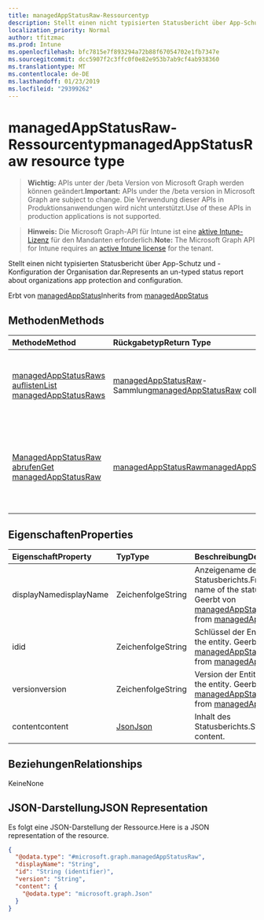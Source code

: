 ```yaml
---
title: managedAppStatusRaw-Ressourcentyp
description: Stellt einen nicht typisierten Statusbericht über App-Schutz und -Konfiguration der Organisation dar.
localization_priority: Normal
author: tfitzmac
ms.prod: Intune
ms.openlocfilehash: bfc7815e7f893294a72b88f67054702e1fb7347e
ms.sourcegitcommit: dcc5907f2c3ffc0f0e82e953b7ab9cf4ab938360
ms.translationtype: MT
ms.contentlocale: de-DE
ms.lasthandoff: 01/23/2019
ms.locfileid: "29399262"
---
```

# <a name="managedappstatusraw-resource-type"></a><span data-ttu-id="8cd0e-103">managedAppStatusRaw-Ressourcentyp</span><span class="sxs-lookup"><span data-stu-id="8cd0e-103">managedAppStatusRaw resource type</span></span>

> <span data-ttu-id="8cd0e-104">**Wichtig:** APIs unter der /beta Version von Microsoft Graph werden können geändert.</span><span class="sxs-lookup"><span data-stu-id="8cd0e-104">**Important:** APIs under the /beta version in Microsoft Graph are subject to change.</span></span> <span data-ttu-id="8cd0e-105">Die Verwendung dieser APIs in Produktionsanwendungen wird nicht unterstützt.</span><span class="sxs-lookup"><span data-stu-id="8cd0e-105">Use of these APIs in production applications is not supported.</span></span>

> <span data-ttu-id="8cd0e-106">**Hinweis:** Die Microsoft Graph-API für Intune ist eine [aktive Intune-Lizenz](https://go.microsoft.com/fwlink/?linkid=839381) für den Mandanten erforderlich.</span><span class="sxs-lookup"><span data-stu-id="8cd0e-106">**Note:** The Microsoft Graph API for Intune requires an [active Intune license](https://go.microsoft.com/fwlink/?linkid=839381) for the tenant.</span></span>

<span data-ttu-id="8cd0e-107">Stellt einen nicht typisierten Statusbericht über App-Schutz und -Konfiguration der Organisation dar.</span><span class="sxs-lookup"><span data-stu-id="8cd0e-107">Represents an un-typed status report about organizations app protection and configuration.</span></span>


<span data-ttu-id="8cd0e-108">Erbt von [managedAppStatus](../resources/intune-mam-managedappstatus.md)</span><span class="sxs-lookup"><span data-stu-id="8cd0e-108">Inherits from [managedAppStatus](../resources/intune-mam-managedappstatus.md)</span></span>

## <a name="methods"></a><span data-ttu-id="8cd0e-109">Methoden</span><span class="sxs-lookup"><span data-stu-id="8cd0e-109">Methods</span></span>
|<span data-ttu-id="8cd0e-110">Methode</span><span class="sxs-lookup"><span data-stu-id="8cd0e-110">Method</span></span>|<span data-ttu-id="8cd0e-111">Rückgabetyp</span><span class="sxs-lookup"><span data-stu-id="8cd0e-111">Return Type</span></span>|<span data-ttu-id="8cd0e-112">Beschreibung</span><span class="sxs-lookup"><span data-stu-id="8cd0e-112">Description</span></span>|
|:---|:---|:---|
|[<span data-ttu-id="8cd0e-113">managedAppStatusRaws auflisten</span><span class="sxs-lookup"><span data-stu-id="8cd0e-113">List managedAppStatusRaws</span></span>](../api/intune-mam-managedappstatusraw-list.md)|<span data-ttu-id="8cd0e-114">[managedAppStatusRaw](../resources/intune-mam-managedappstatusraw.md)-Sammlung</span><span class="sxs-lookup"><span data-stu-id="8cd0e-114">[managedAppStatusRaw](../resources/intune-mam-managedappstatusraw.md) collection</span></span>|<span data-ttu-id="8cd0e-115">Auflisten von Eigenschaften und Beziehungen der [managedAppStatusRaw](../resources/intune-mam-managedappstatusraw.md)-Objekte.</span><span class="sxs-lookup"><span data-stu-id="8cd0e-115">List properties and relationships of the [managedAppStatusRaw](../resources/intune-mam-managedappstatusraw.md) objects.</span></span>|
|[<span data-ttu-id="8cd0e-116">ManagedAppStatusRaw abrufen</span><span class="sxs-lookup"><span data-stu-id="8cd0e-116">Get managedAppStatusRaw</span></span>](../api/intune-mam-managedappstatusraw-get.md)|[<span data-ttu-id="8cd0e-117">managedAppStatusRaw</span><span class="sxs-lookup"><span data-stu-id="8cd0e-117">managedAppStatusRaw</span></span>](../resources/intune-mam-managedappstatusraw.md)|<span data-ttu-id="8cd0e-118">Diese Methode liest die Eigenschaften und Beziehungen von Objekten des Typs [managedAppStatusRaw](../resources/intune-mam-managedappstatusraw.md).</span><span class="sxs-lookup"><span data-stu-id="8cd0e-118">Read properties and relationships of the [managedAppStatusRaw](../resources/intune-mam-managedappstatusraw.md) object.</span></span>|

## <a name="properties"></a><span data-ttu-id="8cd0e-119">Eigenschaften</span><span class="sxs-lookup"><span data-stu-id="8cd0e-119">Properties</span></span>
|<span data-ttu-id="8cd0e-120">Eigenschaft</span><span class="sxs-lookup"><span data-stu-id="8cd0e-120">Property</span></span>|<span data-ttu-id="8cd0e-121">Typ</span><span class="sxs-lookup"><span data-stu-id="8cd0e-121">Type</span></span>|<span data-ttu-id="8cd0e-122">Beschreibung</span><span class="sxs-lookup"><span data-stu-id="8cd0e-122">Description</span></span>|
|:---|:---|:---|
|<span data-ttu-id="8cd0e-123">displayName</span><span class="sxs-lookup"><span data-stu-id="8cd0e-123">displayName</span></span>|<span data-ttu-id="8cd0e-124">Zeichenfolge</span><span class="sxs-lookup"><span data-stu-id="8cd0e-124">String</span></span>|<span data-ttu-id="8cd0e-125">Anzeigename des Statusberichts.</span><span class="sxs-lookup"><span data-stu-id="8cd0e-125">Friendly name of the status report.</span></span> <span data-ttu-id="8cd0e-126">Geerbt von [managedAppStatus](../resources/intune-mam-managedappstatus.md).</span><span class="sxs-lookup"><span data-stu-id="8cd0e-126">Inherited from [managedAppStatus](../resources/intune-mam-managedappstatus.md)</span></span>|
|<span data-ttu-id="8cd0e-127">id</span><span class="sxs-lookup"><span data-stu-id="8cd0e-127">id</span></span>|<span data-ttu-id="8cd0e-128">Zeichenfolge</span><span class="sxs-lookup"><span data-stu-id="8cd0e-128">String</span></span>|<span data-ttu-id="8cd0e-129">Schlüssel der Entität.</span><span class="sxs-lookup"><span data-stu-id="8cd0e-129">Key of the entity.</span></span> <span data-ttu-id="8cd0e-130">Geerbt von [managedAppStatus](../resources/intune-mam-managedappstatus.md).</span><span class="sxs-lookup"><span data-stu-id="8cd0e-130">Inherited from [managedAppStatus](../resources/intune-mam-managedappstatus.md)</span></span>|
|<span data-ttu-id="8cd0e-131">version</span><span class="sxs-lookup"><span data-stu-id="8cd0e-131">version</span></span>|<span data-ttu-id="8cd0e-132">Zeichenfolge</span><span class="sxs-lookup"><span data-stu-id="8cd0e-132">String</span></span>|<span data-ttu-id="8cd0e-133">Version der Entität</span><span class="sxs-lookup"><span data-stu-id="8cd0e-133">Version of the entity.</span></span> <span data-ttu-id="8cd0e-134">Geerbt von [managedAppStatus](../resources/intune-mam-managedappstatus.md).</span><span class="sxs-lookup"><span data-stu-id="8cd0e-134">Inherited from [managedAppStatus](../resources/intune-mam-managedappstatus.md)</span></span>|
|<span data-ttu-id="8cd0e-135">content</span><span class="sxs-lookup"><span data-stu-id="8cd0e-135">content</span></span>|[<span data-ttu-id="8cd0e-136">Json</span><span class="sxs-lookup"><span data-stu-id="8cd0e-136">Json</span></span>](../resources/intune-mam-json.md)|<span data-ttu-id="8cd0e-137">Inhalt des Statusberichts.</span><span class="sxs-lookup"><span data-stu-id="8cd0e-137">Status report content.</span></span>|

## <a name="relationships"></a><span data-ttu-id="8cd0e-138">Beziehungen</span><span class="sxs-lookup"><span data-stu-id="8cd0e-138">Relationships</span></span>
<span data-ttu-id="8cd0e-139">Keine</span><span class="sxs-lookup"><span data-stu-id="8cd0e-139">None</span></span>

## <a name="json-representation"></a><span data-ttu-id="8cd0e-140">JSON-Darstellung</span><span class="sxs-lookup"><span data-stu-id="8cd0e-140">JSON Representation</span></span>
<span data-ttu-id="8cd0e-141">Es folgt eine JSON-Darstellung der Ressource.</span><span class="sxs-lookup"><span data-stu-id="8cd0e-141">Here is a JSON representation of the resource.</span></span>
<!-- {
  "blockType": "resource",
  "keyProperty": "id",
  "@odata.type": "microsoft.graph.managedAppStatusRaw"
}
-->
``` json
{
  "@odata.type": "#microsoft.graph.managedAppStatusRaw",
  "displayName": "String",
  "id": "String (identifier)",
  "version": "String",
  "content": {
    "@odata.type": "microsoft.graph.Json"
  }
}
```





